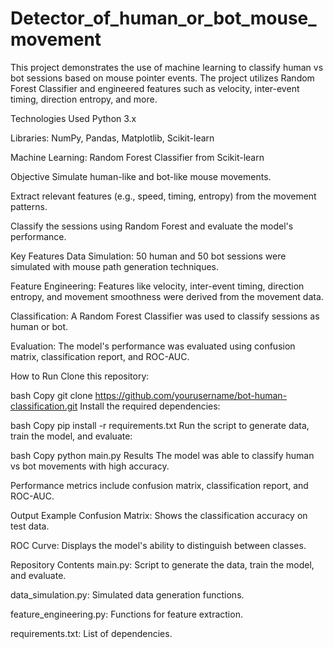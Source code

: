 # Detector_of_human_or_bot_mouse_movement
This project demonstrates the use of machine learning to classify human vs bot sessions based on mouse pointer events. The project utilizes Random Forest Classifier and engineered features such as velocity, inter-event timing, direction entropy, and more.

Technologies Used
Python 3.x

Libraries: NumPy, Pandas, Matplotlib, Scikit-learn

Machine Learning: Random Forest Classifier from Scikit-learn

Objective
Simulate human-like and bot-like mouse movements.

Extract relevant features (e.g., speed, timing, entropy) from the movement patterns.

Classify the sessions using Random Forest and evaluate the model's performance.

Key Features
Data Simulation: 50 human and 50 bot sessions were simulated with mouse path generation techniques.

Feature Engineering: Features like velocity, inter-event timing, direction entropy, and movement smoothness were derived from the movement data.

Classification: A Random Forest Classifier was used to classify sessions as human or bot.

Evaluation: The model's performance was evaluated using confusion matrix, classification report, and ROC-AUC.

How to Run
Clone this repository:

bash
Copy
git clone https://github.com/yourusername/bot-human-classification.git
Install the required dependencies:

bash
Copy
pip install -r requirements.txt
Run the script to generate data, train the model, and evaluate:

bash
Copy
python main.py
Results
The model was able to classify human vs bot movements with high accuracy.

Performance metrics include confusion matrix, classification report, and ROC-AUC.

Output Example
Confusion Matrix: Shows the classification accuracy on test data.

ROC Curve: Displays the model's ability to distinguish between classes.

Repository Contents
main.py: Script to generate the data, train the model, and evaluate.

data_simulation.py: Simulated data generation functions.

feature_engineering.py: Functions for feature extraction.

requirements.txt: List of dependencies.
